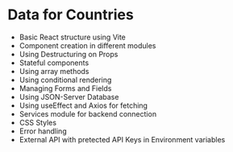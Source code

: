 # Data for Countries
- Basic React structure using Vite
- Component creation in different modules
- Using Destructuring on Props
- Stateful components
- Using array methods
- Using conditional rendering
- Managing Forms and Fields
- Using JSON-Server Database
- Using useEffect and Axios for fetching
- Services module for backend connection
- CSS Styles
- Error handling
- External API with pretected API Keys in Environment variables
